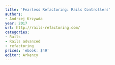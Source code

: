 ```yaml
---
title: 'Fearless Refactoring: Rails Controllers'
authors:
- Andrzej Krzywda
year: 2017
url: http://rails-refactoring.com/
categories:
- Rails
- Rails advanced
- refactoring
prices: 'ebook: $49'
editor: Arkency
---
```

